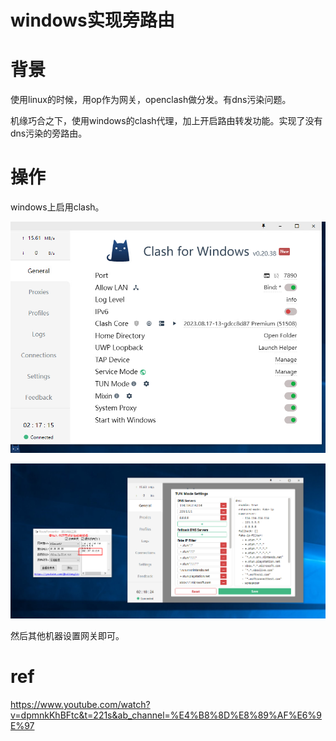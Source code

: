 # windows实现旁路由


# 背景

使用linux的时候，用op作为网关，openclash做分发。有dns污染问题。

机缘巧合之下，使用windows的clash代理，加上开启路由转发功能。实现了没有dns污染的旁路由。



# 操作

windows上启用clash。

![refs/heads/master/image-20231025002302280](https://raw.githubusercontent.com/kengerlwl/kengerlwl.github.io/refs/heads/master/image/570acd47f145aa15f9d6903e5f42a41c/9554d49bbd5359348167667fb0e686ce.png)



![refs/heads/master/image-20231025002507591](https://raw.githubusercontent.com/kengerlwl/kengerlwl.github.io/refs/heads/master/image/570acd47f145aa15f9d6903e5f42a41c/24ab1e1adcf01835d009b5c2b5bd7f7f.png)





然后其他机器设置网关即可。







# ref

https://www.youtube.com/watch?v=dpmnkKhBFtc&t=221s&ab_channel=%E4%B8%8D%E8%89%AF%E6%9E%97

